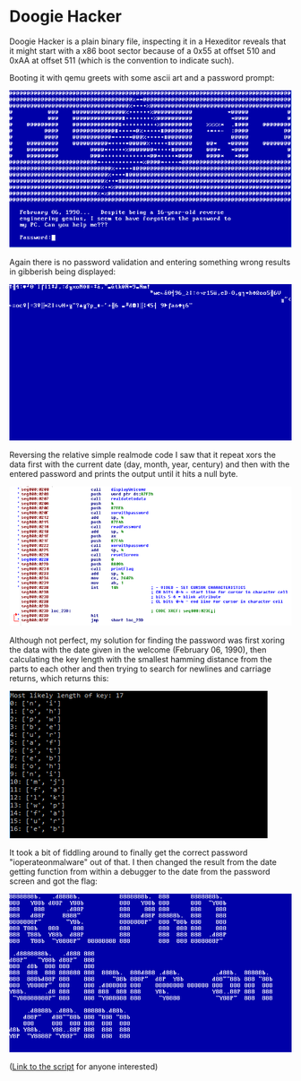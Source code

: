 # Doogie Hacker

Doogie Hacker is a plain binary file, inspecting it in a Hexeditor reveals that it might start with a x86 boot sector because of a 0x55 at offset 510 and 0xAA at offset 511 (which is the convention to indicate such).

Booting it with qemu greets with some ascii art and a password prompt:

![](img/challenge8_1.PNG)

Again there is no password validation and entering something wrong results in gibberish being displayed:

![](img/challenge8_2.PNG)

Reversing the relative simple realmode code I saw that it repeat xors the data first with the current date (day, month, year, century) and then with the entered password and prints the output until it hits a null byte.

![](img/challenge8_3.PNG)

Although not perfect, my solution for finding the password was first xoring the data with the date given in the welcome (February 06, 1990), then calculating the key length with the smallest hamming distance from the parts to each other and then trying to search for newlines and carriage returns, which returns this:

![](img/challenge8_4.PNG)

It took a bit of fiddling around to finally get the correct password "ioperateonmalware" out of that. I then changed the result from the date getting function from within a debugger to the date from the password screen  and got the flag:

![](img/challenge8_5.PNG)

([Link to the script](https://github.com/Pusty/writeups/tree/master/FlareOn2018/scripts/doggie.py) for anyone interested)